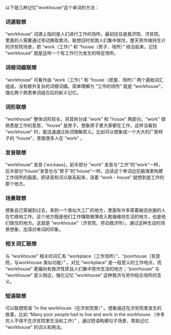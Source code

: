 以下是几种记忆“workhouse”这个单词的方法：

### 词源联想
“workhouse” 词源上指的是人们进行工作的场所，最初往往是救济院、济贫院，里面的人需要通过劳动换取救济。联想旧时贫困人们集中居住，整天劳作维持生计的济贫院场景，把 “work（工作）” 和 “house（房子、场所）” 结合起来，记住 “workhouse” 就是这样一个有工作行为发生的特定场所。

### 词根词缀联想 
“workhouse” 可看作由 “work（工作）” 和 “house（房屋、场所）” 两个基础词汇组成，没有额外复杂的词根词缀。简单理解为 “工作的场所” 就是 “workhouse”，强化两个熟悉单词组合后的新义记忆。

### 词形联想
“workhouse” 整体词形较长，将其拆分成 “work” 和 “house” 两部分。“work” 很熟悉是工作的意思，“house” 是房子。想象房子里大家都在工作，这样当看到 “workhouse” 时，能迅速通过拆词理解其义。比如可以想象成一个大大的厂房样子的 “house”，里面很多人在 “work” 。

### 发音联想
“workhouse” 发音 [ˈwɜːkaʊs]，前半部分 “work” 发音与“工作”的“work”一样，后半部分“house”发音也与“房子”的“house”一样。边读这个单词边在脑海里构建工作场所的画面，把读音和词义联系起来，读着 “work - house” 就想到是工作的那个地方。

### 场景联想
想象自己穿越到过去，来到一个类似大工厂的地方，里面有许多穿着破旧衣服的人在忙碌地工作。这个地方既是他们工作赚取微薄收入勉强维持生活的地方，也是他们居住的地方。这就是 “workhouse”（济贫院、劳动救济所）。通过这种生动的场景想象，加深对单词的印象。

### 相关词汇联想
与 “workhouse” 相关的词汇有 “workplace（工作场所）”、“poorhouse（贫民院，与workhouse 类似功能）” 。对比 “workplace” 是一般意义的工作地点，而 “workhouse” 更偏向有救济性质且人们集中劳作生活的地方；“poorhouse” 与 “workhouse” 意义相近，强化记忆 “workhouse” 这种救济与劳作结合场所的含义。 

### 短语联想
可以联想短语 “in the workhouse（在济贫院里）”  。想象描述在济贫院里发生的故事，比如 “Many poor people had to live and work in the workhouse.（许多穷人不得不在济贫院里生活和工作）” ，通过短语构建句子场景，帮助记忆 “workhouse” 的词义和用法。 
